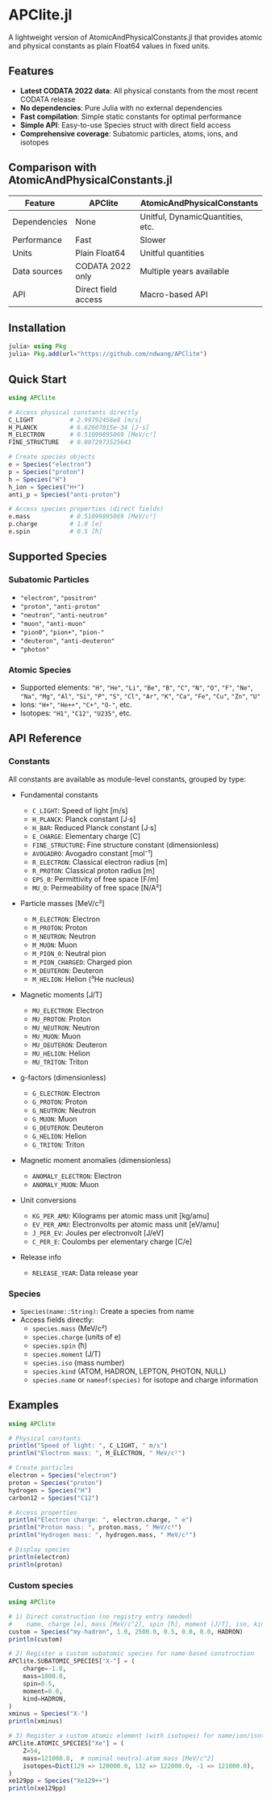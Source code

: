 # APClite.jl

A lightweight version of AtomicAndPhysicalConstants.jl that provides atomic and physical constants as plain Float64 values in fixed units.

## Features

- **Latest CODATA 2022 data**: All physical constants from the most recent CODATA release
- **No dependencies**: Pure Julia with no external dependencies
- **Fast compilation**: Simple static constants for optimal performance
- **Simple API**: Easy-to-use Species struct with direct field access
- **Comprehensive coverage**: Subatomic particles, atoms, ions, and isotopes

## Comparison with AtomicAndPhysicalConstants.jl

| Feature | APClite | AtomicAndPhysicalConstants |
|---------|---------|----------------------------|
| Dependencies | None | Unitful, DynamicQuantities, etc. |
| Performance | Fast | Slower |
| Units | Plain Float64 | Unitful quantities |
| Data sources | CODATA 2022 only | Multiple years available |
| API | Direct field access | Macro-based API |

## Installation

```julia
julia> using Pkg
julia> Pkg.add(url="https://github.com/ndwang/APClite")
```

## Quick Start

```julia
using APClite

# Access physical constants directly
C_LIGHT          # 2.99792458e8 [m/s]
H_PLANCK         # 6.62607015e-34 [J⋅s]
M_ELECTRON       # 0.51099895069 [MeV/c²]
FINE_STRUCTURE   # 0.0072973525643

# Create species objects
e = Species("electron")
p = Species("proton")
h = Species("H")
h_ion = Species("H+")
anti_p = Species("anti-proton")

# Access species properties (direct fields)
e.mass           # 0.51099895069 [MeV/c²]
p.charge         # 1.0 [e]
e.spin           # 0.5 [ħ]
```

## Supported Species

### Subatomic Particles
- `"electron"`, `"positron"`
- `"proton"`, `"anti-proton"`
- `"neutron"`, `"anti-neutron"`
- `"muon"`, `"anti-muon"`
- `"pion0"`, `"pion+"`, `"pion-"`
- `"deuteron"`, `"anti-deuteron"`
- `"photon"`

### Atomic Species
- Supported elements: `"H"`, `"He"`, `"Li"`, `"Be"`, `"B"`, `"C"`, `"N"`, `"O"`, `"F"`, `"Ne"`, `"Na"`, `"Mg"`, `"Al"`, `"Si"`, `"P"`, `"S"`, `"Cl"`, `"Ar"`, `"K"`, `"Ca"`, `"Fe"`, `"Cu"`, `"Zn"`, `"U"`
- Ions: `"H+"`, `"He++"`, `"C+"`, `"O-"`, etc.
- Isotopes: `"H1"`, `"C12"`, `"U235"`, etc.

## API Reference

### Constants
All constants are available as module-level constants, grouped by type:

- Fundamental constants
  - `C_LIGHT`: Speed of light [m/s]
  - `H_PLANCK`: Planck constant [J⋅s]
  - `H_BAR`: Reduced Planck constant [J⋅s]
  - `E_CHARGE`: Elementary charge [C]
  - `FINE_STRUCTURE`: Fine structure constant (dimensionless)
  - `AVOGADRO`: Avogadro constant [mol⁻¹]
  - `R_ELECTRON`: Classical electron radius [m]
  - `R_PROTON`: Classical proton radius [m]
  - `EPS_0`: Permittivity of free space [F/m]
  - `MU_0`: Permeability of free space [N/A²]

- Particle masses [MeV/c²]
  - `M_ELECTRON`: Electron
  - `M_PROTON`: Proton
  - `M_NEUTRON`: Neutron
  - `M_MUON`: Muon
  - `M_PION_0`: Neutral pion
  - `M_PION_CHARGED`: Charged pion
  - `M_DEUTERON`: Deuteron
  - `M_HELION`: Helion (³He nucleus)

- Magnetic moments [J/T]
  - `MU_ELECTRON`: Electron
  - `MU_PROTON`: Proton
  - `MU_NEUTRON`: Neutron
  - `MU_MUON`: Muon
  - `MU_DEUTERON`: Deuteron
  - `MU_HELION`: Helion
  - `MU_TRITON`: Triton

- g-factors (dimensionless)
  - `G_ELECTRON`: Electron
  - `G_PROTON`: Proton
  - `G_NEUTRON`: Neutron
  - `G_MUON`: Muon
  - `G_DEUTERON`: Deuteron
  - `G_HELION`: Helion
  - `G_TRITON`: Triton

- Magnetic moment anomalies (dimensionless)
  - `ANOMALY_ELECTRON`: Electron
  - `ANOMALY_MUON`: Muon

- Unit conversions
  - `KG_PER_AMU`: Kilograms per atomic mass unit [kg/amu]
  - `EV_PER_AMU`: Electronvolts per atomic mass unit [eV/amu]
  - `J_PER_EV`: Joules per electronvolt [J/eV]
  - `C_PER_E`: Coulombs per elementary charge [C/e]

- Release info
  - `RELEASE_YEAR`: Data release year

### Species
- `Species(name::String)`: Create a species from name
- Access fields directly:
  - `species.mass` (MeV/c²)
  - `species.charge` (units of e)
  - `species.spin` (ħ)
  - `species.moment` (J/T)
  - `species.iso` (mass number)
  - `species.kind` (ATOM, HADRON, LEPTON, PHOTON, NULL)
  - `species.name` or `nameof(species)` for isotope and charge information

## Examples

```julia
using APClite

# Physical constants
println("Speed of light: ", C_LIGHT, " m/s")
println("Electron mass: ", M_ELECTRON, " MeV/c²")

# Create particles
electron = Species("electron")
proton = Species("proton")
hydrogen = Species("H")
carbon12 = Species("C12")

# Access properties
println("Electron charge: ", electron.charge, " e")
println("Proton mass: ", proton.mass, " MeV/c²")
println("Hydrogen mass: ", hydrogen.mass, " MeV/c²")

# Display species
println(electron)
println(proton)
```

### Custom species

```julia
using APClite

# 1) Direct construction (no registry entry needed)
#    name, charge [e], mass [MeV/c^2], spin [ħ], moment [J/T], iso, kind
custom = Species("my-hadron", 1.0, 2500.0, 0.5, 0.0, 0.0, HADRON)
println(custom)

# 2) Register a custom subatomic species for name-based construction
APClite.SUBATOMIC_SPECIES["X-"] = (
    charge=-1.0,
    mass=1000.0,
    spin=0.5,
    moment=0.0,
    kind=HADRON,
)
xminus = Species("X-")
println(xminus)

# 3) Register a custom atomic element (with isotopes) for name/ion/isotope parsing
APClite.ATOMIC_SPECIES["Xe"] = (
    Z=54,
    mass=121000.0,  # nominal neutral-atom mass [MeV/c^2]
    isotopes=Dict(129 => 120000.0, 132 => 122000.0, -1 => 121000.0),
)
xe129pp = Species("Xe129++")
println(xe129pp)
```
